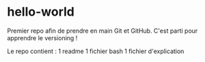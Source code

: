 # hello-world
Premier repo afin de prendre en main Git et GitHub.
C'est parti pour apprendre le versioning !

Le repo contient :
1 readme
1 fichier bash
1 fichier d'explication

